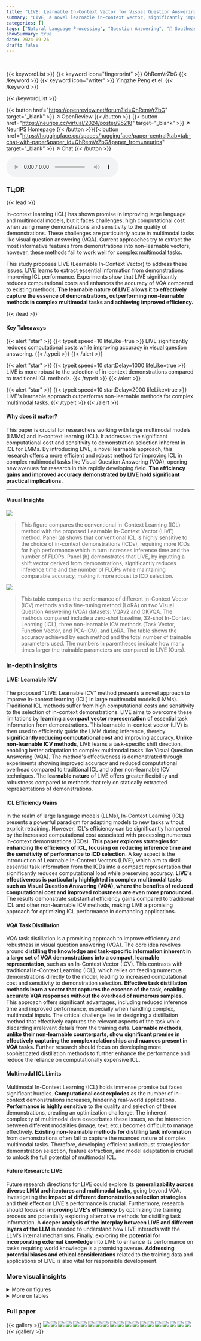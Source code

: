 ```yaml
---
title: "LIVE: Learnable In-Context Vector for Visual Question Answering"
summary: "LIVE, a novel learnable in-context vector, significantly improves visual question answering by reducing computational costs and enhancing accuracy compared to traditional ICL methods."
categories: []
tags: ["Natural Language Processing", "Question Answering", "🏢 Southeast University",]
showSummary: true
date: 2024-09-26
draft: false
---
```


<br>

{{< keywordList >}}
{{< keyword icon="fingerprint" >}} QhRemVrZbG {{< /keyword >}}
{{< keyword icon="writer" >}} Yingzhe Peng et el. {{< /keyword >}}
 
{{< /keywordList >}}

{{< button href="https://openreview.net/forum?id=QhRemVrZbG" target="_blank" >}}
↗ OpenReview
{{< /button >}}
{{< button href="https://neurips.cc/virtual/2024/poster/95218" target="_blank" >}}
↗ NeurIPS Homepage
{{< /button >}}{{< button href="https://huggingface.co/spaces/huggingface/paper-central?tab=tab-chat-with-paper&paper_id=QhRemVrZbG&paper_from=neurips" target="_blank" >}}
↗ Chat
{{< /button >}}



<audio controls>
    <source src="https://ai-paper-reviewer.com/QhRemVrZbG/podcast.wav" type="audio/wav">
    Your browser does not support the audio element.
</audio>


### TL;DR


{{< lead >}}

In-context learning (ICL) has shown promise in improving large language and multimodal models, but it faces challenges: high computational cost when using many demonstrations and sensitivity to the quality of demonstrations. These challenges are particularly acute in multimodal tasks like visual question answering (VQA). Current approaches try to extract the most informative features from demonstrations into non-learnable vectors; however, these methods fail to work well for complex multimodal tasks. 

This study proposes LIVE (Learnable In-Context Vector) to address these issues. LIVE learns to extract essential information from demonstrations improving ICL performance. Experiments show that LIVE significantly reduces computational costs and enhances the accuracy of VQA compared to existing methods.  **The learnable nature of LIVE allows it to effectively capture the essence of demonstrations, outperforming non-learnable methods in complex multimodal tasks and achieving improved efficiency.**

{{< /lead >}}


#### Key Takeaways

{{< alert "star" >}}
{{< typeit speed=10 lifeLike=true >}} LIVE significantly reduces computational costs while improving accuracy in visual question answering. {{< /typeit >}}
{{< /alert >}}

{{< alert "star" >}}
{{< typeit speed=10 startDelay=1000 lifeLike=true >}} LIVE is more robust to the selection of in-context demonstrations compared to traditional ICL methods. {{< /typeit >}}
{{< /alert >}}

{{< alert "star" >}}
{{< typeit speed=10 startDelay=2000 lifeLike=true >}} LIVE's learnable approach outperforms non-learnable methods for complex multimodal tasks. {{< /typeit >}}
{{< /alert >}}

#### Why does it matter?
This paper is crucial for researchers working with large multimodal models (LMMs) and in-context learning (ICL).  It addresses the significant computational cost and sensitivity to demonstration selection inherent in ICL for LMMs. By introducing LIVE, a novel learnable approach, this research offers a more efficient and robust method for improving ICL in complex multimodal tasks like Visual Question Answering (VQA), opening new avenues for research in this rapidly developing field.  **The efficiency gains and improved accuracy demonstrated by LIVE hold significant practical implications.**

------
#### Visual Insights



![](https://ai-paper-reviewer.com/QhRemVrZbG/figures_1_1.jpg)

> This figure compares the conventional In-Context Learning (ICL) method with the proposed Learnable In-Context Vector (LIVE) method.  Panel (a) shows that conventional ICL is highly sensitive to the choice of in-context demonstrations (ICDs), requiring more ICDs for high performance which in turn increases inference time and the number of FLOPs. Panel (b) demonstrates that LIVE, by inputting a shift vector derived from demonstrations, significantly reduces inference time and the number of FLOPs while maintaining comparable accuracy, making it more robust to ICD selection.





![](https://ai-paper-reviewer.com/QhRemVrZbG/tables_5_1.jpg)

> This table compares the performance of different In-Context Vector (ICV) methods and a fine-tuning method (LoRA) on two Visual Question Answering (VQA) datasets: VQAv2 and OKVQA.  The methods compared include a zero-shot baseline, 32-shot In-Context Learning (ICL), three non-learnable ICV methods (Task Vector, Function Vector, and PCA-ICV), and LoRA. The table shows the accuracy achieved by each method and the total number of trainable parameters used.  The numbers in parentheses indicate how many times larger the trainable parameters are compared to LIVE (Ours).





### In-depth insights


#### LIVE: Learnable ICV
The proposed "LIVE: Learnable ICV" method presents a novel approach to improve in-context learning (ICL) in large multimodal models (LMMs).  Traditional ICL methods suffer from high computational costs and sensitivity to the selection of in-context demonstrations.  LIVE aims to overcome these limitations by **learning a compact vector representation** of essential task information from demonstrations. This learnable in-context vector (LIV) is then used to efficiently guide the LMM during inference, thereby **significantly reducing computational cost** and improving accuracy.  **Unlike non-learnable ICV methods**, LIVE learns a task-specific shift direction, enabling better adaptation to complex multimodal tasks like Visual Question Answering (VQA). The method's effectiveness is demonstrated through experiments showing improved accuracy and reduced computational overhead compared to traditional ICL and other non-learnable ICV techniques. The **learnable nature** of LIVE offers greater flexibility and robustness compared to methods that rely on statically extracted representations of demonstrations.

#### ICL Efficiency Gains
In the realm of large language models (LLMs), In-Context Learning (ICL) presents a powerful paradigm for adapting models to new tasks without explicit retraining.  However, ICL's efficiency can be significantly hampered by the increased computational cost associated with processing numerous in-context demonstrations (ICDs).  **This paper explores strategies for enhancing the efficiency of ICL, focusing on reducing inference time and the sensitivity of performance to ICD selection.** A key aspect is the introduction of Learnable In-Context Vectors (LIVE), which aim to distill essential task information from the ICDs into a compact representation that significantly reduces computational load while preserving accuracy.  **LIVE's effectiveness is particularly highlighted in complex multimodal tasks such as Visual Question Answering (VQA), where the benefits of reduced computational cost and improved robustness are even more pronounced.**  The results demonstrate substantial efficiency gains compared to traditional ICL and other non-learnable ICV methods, making LIVE a promising approach for optimizing ICL performance in demanding applications.

#### VQA Task Distillation
VQA task distillation is a promising approach to improve efficiency and robustness in visual question answering (VQA).  The core idea revolves around **distilling the knowledge and task-specific information inherent in a large set of VQA demonstrations into a compact, learnable representation**, such as an In-Context Vector (ICV).  This contrasts with traditional In-Context Learning (ICL), which relies on feeding numerous demonstrations directly to the model, leading to increased computational cost and sensitivity to demonstration selection.  **Effective task distillation methods learn a vector that captures the essence of the task, enabling accurate VQA responses without the overhead of numerous samples.**  This approach offers significant advantages, including reduced inference time and improved performance, especially when handling complex, multimodal inputs.  The critical challenge lies in designing a distillation method that effectively captures the relevant aspects of the task while discarding irrelevant details from the training data.  **Learnable methods, unlike their non-learnable counterparts, show significant promise in effectively capturing the complex relationships and nuances present in VQA tasks.**  Further research should focus on developing more sophisticated distillation methods to further enhance the performance and reduce the reliance on computationally expensive ICL.

#### Multimodal ICL Limits
Multimodal In-Context Learning (ICL) holds immense promise but faces significant hurdles.  **Computational cost explodes** as the number of in-context demonstrations increases, hindering real-world applications.  **Performance is highly sensitive** to the quality and selection of these demonstrations, creating an optimization challenge.  The inherent complexity of multimodal data exacerbates these issues, as the interaction between different modalities (image, text, etc.) becomes difficult to manage effectively. **Existing non-learnable methods for distilling task information** from demonstrations often fail to capture the nuanced nature of complex multimodal tasks.  Therefore, developing efficient and robust strategies for demonstration selection, feature extraction, and model adaptation is crucial to unlock the full potential of multimodal ICL.

#### Future Research: LIVE
Future research directions for LIVE could explore its **generalizability across diverse LMM architectures and multimodal tasks**, going beyond VQA.  Investigating the **impact of different demonstration selection strategies** and their effect on LIVE's performance is crucial.  Furthermore, research should focus on **improving LIVE's efficiency** by optimizing the training process and potentially exploring alternative methods for distilling task information.  A **deeper analysis of the interplay between LIVE and different layers of the LLM** is needed to understand how LIVE interacts with the LLM's internal mechanisms.  Finally, exploring the **potential for incorporating external knowledge** into LIVE to enhance its performance on tasks requiring world knowledge is a promising avenue.  **Addressing potential biases and ethical considerations** related to the training data and applications of LIVE is also vital for responsible development.


### More visual insights

<details>
<summary>More on figures
</summary>


![](https://ai-paper-reviewer.com/QhRemVrZbG/figures_3_1.jpg)

> This figure illustrates the LIVE training pipeline, comparing it to conventional In-Context Learning (ICL).  Panel (a) shows the distribution of the Large Multimodal Model (LMM) output P(V, α; M) when using the Learnable In-Context Vector (LIVE). Panel (b) demonstrates how LIVE is added to the query representation to simulate the shift effect of the in-context demonstrations, highlighting the mechanism of LIVE's intervention in the LMM. Finally, panel (c) shows the distribution of the LMM output P(x|XD; M) when using conventional ICL with demonstrations, serving as a baseline for comparison with LIVE. The figure visually conveys how LIVE aims to efficiently mimic the effect of ICL using a smaller input size.


![](https://ai-paper-reviewer.com/QhRemVrZbG/figures_6_1.jpg)

> This figure compares the conventional In-Context Learning (ICL) method with the proposed Learnable In-Context Vector (LIVE) method.  Panel (a) illustrates that conventional ICL is highly sensitive to the selection of in-context demonstrations (ICDs) and requires significantly more inference time as the number of ICDs increases. Panel (b) shows that LIVE mitigates these issues by using a learned shift vector, resulting in a more robust and efficient approach with reduced inference time and FLOPs.


![](https://ai-paper-reviewer.com/QhRemVrZbG/figures_7_1.jpg)

> This figure compares the computational efficiency and inference speed of three different methods: Conventional In-Context Learning (ICL), Zero-shot learning, and the proposed Learnable In-Context Vector (LIVE).  It shows that LIVE significantly reduces both the number of FLOPs (floating-point operations) and the inference time compared to ICL while maintaining performance similar to zero-shot learning. The results highlight LIVE's computational advantage for Visual Question Answering (VQA) tasks.


![](https://ai-paper-reviewer.com/QhRemVrZbG/figures_7_2.jpg)

> This figure visualizes the effect of different methods (Zero-Shot, PCA-ICV, FV, TV, LIVE, and 32-shot ICL) on the representation of the first answer token in the latent space of the LLM.  It uses t-SNE to reduce the dimensionality of the representations for better visualization.  The plot shows how each method shifts the representation of the query compared to the zero-shot baseline, illustrating the impact of in-context demonstrations and the proposed LIVE method on the model's output.  The clustering and separation of points for each method illustrate the effectiveness of the different approaches in guiding the model's attention and improving its performance.


![](https://ai-paper-reviewer.com/QhRemVrZbG/figures_8_1.jpg)

> This figure illustrates the LIVE training pipeline, comparing it to conventional in-context learning.  Panel (a) shows the output distribution of the language model when using the Learnable In-Context Vector (LIVE) to shift the query representations. Panel (b) visually depicts how LIVE modifies the query representations by simulating the shift effect that demonstrations normally provide in ICL. Panel (c) shows the output distribution of the language model when using demonstrations in a traditional in-context learning setup.  The figure highlights LIVE's ability to replace the need for multiple demonstrations, thus improving efficiency and reducing sensitivity to demonstration selection.


![](https://ai-paper-reviewer.com/QhRemVrZbG/figures_20_1.jpg)

> This figure visualizes the effect of different methods (Zero-Shot, 32-shot ICL, Untrained LIVE, and Trained LIVE) on the representation of the first answer token in the latent space of a language model.  The visualization uses t-SNE to reduce the dimensionality of the representations and show their distribution in 2D. By comparing the distributions generated by these different methods, we can observe how each method shifts the representation of the query towards the correct answer, and the extent to which each method achieves this effect. The figure demonstrates that Trained LIVE's representation is closer to the 32-shot ICL method than other methods, signifying its effectiveness in simulating the effect of multiple demonstrations in in-context learning.


</details>




<details>
<summary>More on tables
</summary>


![](https://ai-paper-reviewer.com/QhRemVrZbG/tables_6_1.jpg)
> This table presents the accuracy achieved by the LIVE model on two VQA datasets (VQAv2 and OKVQA) when trained using different loss functions.  It compares the performance using only the KL divergence loss (Ld), only the ground truth loss (Lgt), and a combined loss (L) that balances both.  The results demonstrate the impact of different loss functions on the model's accuracy.

![](https://ai-paper-reviewer.com/QhRemVrZbG/tables_6_2.jpg)
> This table compares the accuracy of different in-context learning (ICL) methods and a fine-tuning method (LoRA) on two Visual Question Answering (VQA) datasets: VQAv2 and OKVQA.  The methods compared include a baseline zero-shot approach, 32-shot ICL, three non-learnable In-Context Vector (ICV) methods (Task Vector, Function Vector, PCA-ICV), and the proposed Learnable In-Context Vector (LIVE) method. The table also shows the number of trainable parameters for each method, relative to the number of trainable parameters in LIVE.

![](https://ai-paper-reviewer.com/QhRemVrZbG/tables_7_1.jpg)
> This table compares the accuracy of different in-context learning (ICL) methods on the VQAv2 and OKVQA datasets.  The methods compared include Zero-Shot (no in-context examples), 32-shot ICL (32 in-context demonstrations), three non-learnable ICV (In-Context Vector) methods (Task Vector, Function Vector, PCA-ICV), LoRA (a finetuning method), and the proposed LIVE method.  The numbers in parentheses indicate how many times larger the model's trainable parameters are compared to LIVE's.

![](https://ai-paper-reviewer.com/QhRemVrZbG/tables_8_1.jpg)
> This table compares the accuracy of different methods for visual question answering (VQA) on two datasets: VQAv2 and OKVQA.  The methods compared include Zero-Shot (no context), 32-shot ICL (conventional in-context learning with 32 demonstrations), three non-learnable In-Context Vector (ICV) methods (Task Vector, Function Vector, PCA-ICV), LoRA (a parameter-efficient fine-tuning method), and the proposed LIVE method. The table shows the accuracy achieved by each method and the number of trainable parameters used (relative to the number used in LIVE).

![](https://ai-paper-reviewer.com/QhRemVrZbG/tables_8_2.jpg)
> This table compares the accuracy of different in-context learning methods on two visual question answering datasets (VQAv2 and OKVQA).  The methods compared include a zero-shot baseline, 32-shot in-context learning (ICL), three non-learnable in-context vector (ICV) methods (Task Vector, Function Vector, PCA-ICV), a LoRA fine-tuning method, and the proposed LIVE method. The number in parentheses indicates the relative size of the trainable parameters of each method compared to the LIVE method.  It shows the performance improvements LIVE offers over other methods in terms of accuracy while being computationally efficient.

![](https://ai-paper-reviewer.com/QhRemVrZbG/tables_14_1.jpg)
> This table compares the accuracy achieved by various methods on the VQAv2 and OKVQA datasets.  The methods include Zero-Shot (no context), 32-shot ICL (conventional In-Context Learning with 32 demonstrations), three non-learnable ICV (In-Context Vector) methods (Task Vector, Function Vector, PCA-ICV), LoRA (a finetuning method), and the proposed LIVE method.  The numbers in parentheses indicate how many times larger the number of trainable parameters is for each method compared to LIVE.  It demonstrates LIVE's superior accuracy and efficiency compared to other methods.

![](https://ai-paper-reviewer.com/QhRemVrZbG/tables_14_2.jpg)
> This table compares the accuracy achieved by different in-context learning (ICL) methods and fine-tuning methods on VQAv2 and OKVQA datasets.  It shows the performance of zero-shot learning, 32-shot ICL, three non-learnable ICV methods (Task Vector, Function Vector, PCA-In-Context Vector), LoRA, and the proposed LIVE method.  The numbers in parentheses indicate the relative size of trainable parameters compared to LIVE.  This provides a quantitative assessment of the effectiveness and efficiency of various methods compared to the proposed method.

![](https://ai-paper-reviewer.com/QhRemVrZbG/tables_15_1.jpg)
> This table compares the accuracy achieved by different methods on the VQAv2 and OKVQA datasets.  The methods include a zero-shot baseline, 32-shot In-Context Learning (ICL), three non-learnable In-Context Vector (ICV) methods (Task Vector, Function Vector, PCA-ICV), LoRA (a finetuning method), and the proposed LIVE method. The numbers in parentheses indicate how many times larger the trainable parameter count is for each method compared to LIVE. This table showcases the performance gains of LIVE compared to traditional methods, highlighting its efficiency and accuracy in visual question answering.

![](https://ai-paper-reviewer.com/QhRemVrZbG/tables_15_2.jpg)
> This table compares the performance of different in-context learning (ICL) methods and a fine-tuning method (LoRA) on two Visual Question Answering (VQA) datasets (VQAv2 and OKVQA).  The methods compared include several non-learnable In-Context Vector (ICV) methods (Task Vector, Function Vector, PCA-ICV) along with 32-shot ICL and the proposed Learnable In-Context Vector (LIVE) method.  The table shows accuracy and the number of trainable parameters for each method, relative to the number of parameters in LIVE.

![](https://ai-paper-reviewer.com/QhRemVrZbG/tables_15_3.jpg)
> This table presents a comparison of the accuracy achieved by various methods on two Visual Question Answering (VQA) datasets: VQAv2 and OKVQA. The methods compared include the baseline Zero-Shot approach, the standard 32-shot In-Context Learning (ICL), three non-learnable In-Context Vector (ICV) methods (Task Vector, Function Vector, and PCA-ICV), the LoRA finetuning method, and the proposed LIVE method.  The table highlights the accuracy improvement of LIVE over other methods while using significantly fewer trainable parameters.  The numbers in parentheses indicate the relative size of the model's trainable parameters compared to LIVE.

![](https://ai-paper-reviewer.com/QhRemVrZbG/tables_16_1.jpg)
> This table compares the accuracy of different methods for visual question answering (VQA) on two datasets, VQAv2 and OKVQA.  The methods compared include a zero-shot baseline, 32-shot In-Context Learning (ICL), three non-learnable In-Context Vector (ICV) methods (Task Vector, Function Vector, and PCA-ICV), LoRA (a fine-tuning method), and the proposed LIVE method.  The table shows accuracy and the number of trainable parameters relative to LIVE's parameter count for each method, highlighting LIVE's efficiency in terms of both accuracy and parameter usage.

![](https://ai-paper-reviewer.com/QhRemVrZbG/tables_16_2.jpg)
> This table compares the performance of various In-Context Vector (ICV) methods and fine-tuning methods (LoRA) on two VQA datasets (VQAv2 and OKVQA).  It shows accuracy results for a zero-shot baseline, a 32-shot In-Context Learning (ICL) approach, three non-learnable ICV methods (Task Vector, Function Vector, PCA-ICV), and the proposed LIVE method.  The numbers in parentheses indicate the relative number of trainable parameters compared to LIVE.

![](https://ai-paper-reviewer.com/QhRemVrZbG/tables_16_3.jpg)
> This table compares the performance of different In-Context Vector (ICV) methods and the fine-tuning method LoRA on two Visual Question Answering (VQA) datasets, VQAv2 and OKVQA.  It shows the accuracy achieved by each method, including zero-shot, 32-shot ICL (In-Context Learning), three non-learnable ICV methods (Task Vector, Function Vector, PCA-In-Context Vector), and LoRA. The number of trainable parameters for each method, relative to LIVE, are also shown.

![](https://ai-paper-reviewer.com/QhRemVrZbG/tables_16_4.jpg)
> This table compares the performance of different In-Context Vector (ICV) methods and a finetuning method (LoRA) on two Visual Question Answering (VQA) datasets: VQAv2 and OKVQA.  It shows accuracy results for a zero-shot baseline, 32-shot In-Context Learning (ICL), three non-learnable ICV methods (Task Vector, Function Vector, PCA-ICV), and the proposed Learnable In-Context Vector (LIVE) method.  The table also indicates how many times larger the trainable parameter count of each method is compared to LIVE's trainable parameters.  This allows for a comparison of performance versus model complexity.

![](https://ai-paper-reviewer.com/QhRemVrZbG/tables_17_1.jpg)
> This table compares the accuracy of different methods on VQAv2 and OKVQA datasets.  The methods include Zero-Shot, 32-shot ICL, three non-learnable ICV methods (Task Vector, Function Vector, PCA-In-Context Vector), LoRA (a fine-tuning method), and LIVE (the proposed method).  The numbers in parentheses indicate the relative number of trainable parameters compared to LIVE. The table demonstrates LIVE's superior accuracy and efficiency compared to other methods.

![](https://ai-paper-reviewer.com/QhRemVrZbG/tables_17_2.jpg)
> This table presents a comparison of the accuracy achieved by different methods on two VQA datasets (VQAv2 and OKVQA).  The methods compared include Zero-Shot (no context), 32-shot ICL (conventional In-Context Learning with 32 demonstrations), three non-learnable ICV (In-Context Vector) methods (Task Vector, Function Vector, PCA-ICV), LoRA (a parameter-efficient fine-tuning method), and LIVE (the proposed Learnable In-Context Vector method). The table shows the accuracy of each method and the number of trainable parameters used (relative to the number of parameters in LIVE). This allows for a comparison of accuracy vs. model complexity/computational cost.

![](https://ai-paper-reviewer.com/QhRemVrZbG/tables_18_1.jpg)
> This table compares the performance of various methods on two VQA datasets (VQAv2 and OKVQA).  The methods include a zero-shot baseline, 32-shot In-Context Learning (ICL), three non-learnable In-Context Vector (ICV) methods (Task Vector, Function Vector, PCA-ICV), and the proposed LoRA and LIVE methods.  The table shows accuracy and the number of trainable parameters (relative to LIVE).  It demonstrates the effectiveness of LIVE in improving accuracy and efficiency compared to other approaches.

![](https://ai-paper-reviewer.com/QhRemVrZbG/tables_18_2.jpg)
> This table presents the accuracy of different methods on VQAv2 and OKVQA datasets.  It compares the performance of Zero-Shot, 32-shot ICL (In-Context Learning), three non-learnable In-Context Vector (ICV) methods (Task Vector, Function Vector, and PCA-ICV), LoRA (a finetuning method), and the proposed LIVE method. The numbers in parentheses show the relative number of trainable parameters compared to LIVE.  The table highlights the superior accuracy of LIVE while using significantly fewer parameters than other methods, especially compared to 32-shot ICL.

![](https://ai-paper-reviewer.com/QhRemVrZbG/tables_19_1.jpg)
> This table compares the accuracy of different in-context learning (ICL) methods and fine-tuning methods on two visual question answering (VQA) datasets: VQAv2 and OKVQA.  The methods compared include Zero-Shot (no context), 32-shot ICL (32 in-context demonstrations), three non-learnable In-Context Vector (ICV) methods (Task Vector, Function Vector, PCA-ICV), LoRA (a fine-tuning method), and the proposed LIVE (Learnable In-Context Vector) method.  The numbers in parentheses show the relative size of the trainable parameters for each method compared to LIVE.

![](https://ai-paper-reviewer.com/QhRemVrZbG/tables_19_2.jpg)
> This table presents a comparison of the accuracy achieved by different methods on the VQAv2 and OKVQA datasets.  The methods compared include Zero-Shot (no in-context learning), 32-shot ICL (conventional in-context learning with 32 demonstrations), three non-learnable ICV methods (Task Vector, Function Vector, PCA-ICV), LoRA (a fine-tuning method), and the proposed LIVE method.  The numbers in parentheses show the relative number of trainable parameters for each method, normalized to the number of parameters used by LIVE.

![](https://ai-paper-reviewer.com/QhRemVrZbG/tables_19_3.jpg)
> This table compares the accuracy of different methods on the VQAv2 and OKVQA datasets. The methods include zero-shot, 32-shot ICL, three non-learnable ICV methods (Task Vector, Function Vector, PCA-In-Context Vector), LoRA, and the proposed LIVE method.  The numbers in parentheses indicate the multiple of the LIVE's trainable parameters used by each method for a fairer comparison.  It shows LIVE's superior performance and efficiency compared to other methods. 

![](https://ai-paper-reviewer.com/QhRemVrZbG/tables_19_4.jpg)
> This table presents the accuracy achieved by various methods on the VQAv2 and OKVQA datasets.  The methods compared include a zero-shot baseline, 32-shot In-Context Learning (ICL), three non-learnable In-Context Vector (ICV) methods (Task Vector, Function Vector, and PCA-In-Context Vector), LoRA (a parameter-efficient fine-tuning method), and the proposed LIVE method. The numbers in parentheses indicate the relative size of the trainable parameters for each method compared to LIVE.  The table allows for a comparison of the performance and efficiency of different methods for visual question answering (VQA).

</details>




### Full paper

{{< gallery >}}
<img src="https://ai-paper-reviewer.com/QhRemVrZbG/1.png" class="grid-w50 md:grid-w33 xl:grid-w25" />
<img src="https://ai-paper-reviewer.com/QhRemVrZbG/2.png" class="grid-w50 md:grid-w33 xl:grid-w25" />
<img src="https://ai-paper-reviewer.com/QhRemVrZbG/3.png" class="grid-w50 md:grid-w33 xl:grid-w25" />
<img src="https://ai-paper-reviewer.com/QhRemVrZbG/4.png" class="grid-w50 md:grid-w33 xl:grid-w25" />
<img src="https://ai-paper-reviewer.com/QhRemVrZbG/5.png" class="grid-w50 md:grid-w33 xl:grid-w25" />
<img src="https://ai-paper-reviewer.com/QhRemVrZbG/6.png" class="grid-w50 md:grid-w33 xl:grid-w25" />
<img src="https://ai-paper-reviewer.com/QhRemVrZbG/7.png" class="grid-w50 md:grid-w33 xl:grid-w25" />
<img src="https://ai-paper-reviewer.com/QhRemVrZbG/8.png" class="grid-w50 md:grid-w33 xl:grid-w25" />
<img src="https://ai-paper-reviewer.com/QhRemVrZbG/9.png" class="grid-w50 md:grid-w33 xl:grid-w25" />
<img src="https://ai-paper-reviewer.com/QhRemVrZbG/10.png" class="grid-w50 md:grid-w33 xl:grid-w25" />
<img src="https://ai-paper-reviewer.com/QhRemVrZbG/11.png" class="grid-w50 md:grid-w33 xl:grid-w25" />
<img src="https://ai-paper-reviewer.com/QhRemVrZbG/12.png" class="grid-w50 md:grid-w33 xl:grid-w25" />
<img src="https://ai-paper-reviewer.com/QhRemVrZbG/13.png" class="grid-w50 md:grid-w33 xl:grid-w25" />
<img src="https://ai-paper-reviewer.com/QhRemVrZbG/14.png" class="grid-w50 md:grid-w33 xl:grid-w25" />
<img src="https://ai-paper-reviewer.com/QhRemVrZbG/15.png" class="grid-w50 md:grid-w33 xl:grid-w25" />
<img src="https://ai-paper-reviewer.com/QhRemVrZbG/16.png" class="grid-w50 md:grid-w33 xl:grid-w25" />
<img src="https://ai-paper-reviewer.com/QhRemVrZbG/17.png" class="grid-w50 md:grid-w33 xl:grid-w25" />
<img src="https://ai-paper-reviewer.com/QhRemVrZbG/18.png" class="grid-w50 md:grid-w33 xl:grid-w25" />
<img src="https://ai-paper-reviewer.com/QhRemVrZbG/19.png" class="grid-w50 md:grid-w33 xl:grid-w25" />
<img src="https://ai-paper-reviewer.com/QhRemVrZbG/20.png" class="grid-w50 md:grid-w33 xl:grid-w25" />
{{< /gallery >}}